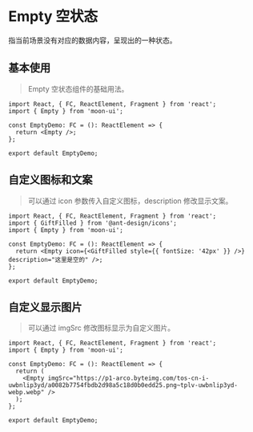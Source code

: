 # Empty 空状态

指当前场景没有对应的数据内容，呈现出的一种状态。

## 基本使用

> Empty 空状态组件的基础用法。

```tsx
import React, { FC, ReactElement, Fragment } from 'react';
import { Empty } from 'moon-ui';

const EmptyDemo: FC = (): ReactElement => {
  return <Empty />;
};

export default EmptyDemo;
```

## 自定义图标和文案

> 可以通过 icon 参数传入自定义图标，description 修改显示文案。

```tsx
import React, { FC, ReactElement, Fragment } from 'react';
import { GiftFilled } from '@ant-design/icons';
import { Empty } from 'moon-ui';

const EmptyDemo: FC = (): ReactElement => {
  return <Empty icon={<GiftFilled style={{ fontSize: '42px' }} />} description="这里是空的" />;
};

export default EmptyDemo;
```

## 自定义显示图片

> 可以通过 imgSrc 修改图标显示为自定义图片。

```tsx
import React, { FC, ReactElement, Fragment } from 'react';
import { Empty } from 'moon-ui';

const EmptyDemo: FC = (): ReactElement => {
  return (
    <Empty imgSrc="https://p1-arco.byteimg.com/tos-cn-i-uwbnlip3yd/a0082b7754fbdb2d98a5c18d0b0edd25.png~tplv-uwbnlip3yd-webp.webp" />
  );
};

export default EmptyDemo;
```

<API></API>
